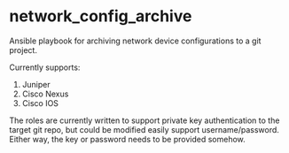 # network_config_archive
Ansible playbook for archiving network device configurations to a git project.

Currently supports:

1. Juniper
2. Cisco Nexus
3. Cisco IOS

The roles are currently written to support private key authentication to the target git repo, but could be modified easily support username/password.  Either way, the key or password needs to be provided somehow.